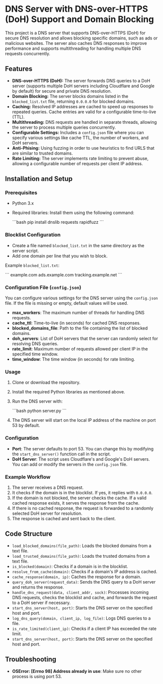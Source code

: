 
# DNS Server with DNS-over-HTTPS (DoH) Support and Domain Blocking

This project is a DNS server that supports DNS-over-HTTPS (DoH) for secure DNS resolution and allows blocking specific domains, such as ads or malicious websites. The server also caches DNS responses to improve performance and supports multithreading for handling multiple DNS requests concurrently.

## Features

- **DNS-over-HTTPS (DoH):** The server forwards DNS queries to a DoH server (supports multiple DoH servers including Cloudflare and Google by default) for secure and private DNS resolution.
- **Domain Blocking:** The server blocks domains listed in the `blocked_list.txt` file, returning `0.0.0.0` for blocked domains.
- **Caching:** Resolved IP addresses are cached to speed up responses to repeated queries. Cache entries are valid for a configurable time-to-live (TTL).
- **Multithreading:** DNS requests are handled in separate threads, allowing the server to process multiple queries concurrently.
- **Configurable Settings:** Includes a `config.json` file where you can specify various settings like cache TTL, the number of workers, and DoH servers.
- **Anti-Phising:** Using fuzzing in order to use heuristics to find URLS that are similar to trusted domains.
- **Rate Limiting:** The server implements rate limiting to prevent abuse, allowing a configurable number of requests per client IP address.

## Installation and Setup

### Prerequisites

- Python 3.x
- Required libraries: Install them using the following command:

  \`\`\`bash
  pip install dnslib requests rapidfuzz
  \`\`\`

### Blocklist Configuration

- Create a file named `blocked_list.txt` in the same directory as the server script.
- Add one domain per line that you wish to block.

Example `blocked_list.txt`:

\`\`\`
example.com
ads.example.com
tracking.example.net
\`\`\`

### Configuration File (`config.json`)

You can configure various settings for the DNS server using the `config.json` file. If the file is missing or empty, default values will be used.

- **max_workers**: The maximum number of threads for handling DNS requests.
- **cache_ttl**: Time-to-live (in seconds) for cached DNS responses.
- **blocked_domains_file**: Path to the file containing the list of blocked domains.
- **doh_servers**: List of DoH servers that the server can randomly select for resolving DNS queries.
- **rate_limit**: Maximum number of requests allowed per client IP in the specified time window.
- **time_window**: The time window (in seconds) for rate limiting.

### Usage

1. Clone or download the repository.
2. Install the required Python libraries as mentioned above.
3. Run the DNS server with:

   \`\`\`bash
   python server.py
   \`\`\`

4. The DNS server will start on the local IP address of the machine on port 53 by default.

### Configuration

- **Port**: The server defaults to port 53. You can change this by modifying the `start_dns_server()` function call in the script.
- **DoH Server**: The script uses Cloudflare's and Google's DoH servers. You can add or modify the servers in the `config.json` file.

### Example Workflow

1. The server receives a DNS request.
2. It checks if the domain is in the blocklist. If yes, it replies with `0.0.0.0`.
3. If the domain is not blocked, the server checks the cache. If a valid cached response exists, it serves the response from the cache.
4. If there is no cached response, the request is forwarded to a randomly selected DoH server for resolution.
5. The response is cached and sent back to the client.

## Code Structure

- `load_blocked_domains(file_path)`: Loads the blocked domains from a text file.
- `load_trusted_domains(file_path)`: Loads the trusted domains from a text file.
- `is_blocked(domain)`: Checks if a domain is in the blocklist.
- `resolve_from_cache(domain)`: Checks if a domain's IP address is cached.
- `cache_response(domain, ip)`: Caches the response for a domain.
- `query_doh_server(request_data)`: Sends the DNS query to a DoH server and returns the response.
- `handle_dns_request(data, client_addr, sock)`: Processes incoming DNS requests, checks the blocklist and cache, and forwards the request to a DoH server if necessary.
- `start_dns_server(host, port)`: Starts the DNS server on the specified host and port.
- `log_dns_query(domain, client_ip, log_file)`: Logs DNS queries to a file.
- `is_rate_limited(client_ip)`: Checks if a client IP has exceeded the rate limit.
- `start_dns_server(host, port)`: Starts the DNS server on the specified host and port.

## Troubleshooting

- **OSError: [Errno 98] Address already in use**: Make sure no other process is using port 53. 
